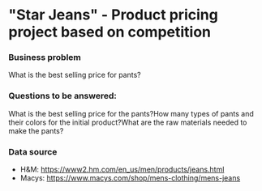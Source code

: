 # "Star Jeans" -  Product pricing project based on competition

### Business problem
What is the best selling price for pants? 

### Questions to be answered:
What is the best selling price for the pants?How many types of pants and their colors for the initial product?What are the raw materials needed to make the pants?

### Data source
- H&M: https://www2.hm.com/en_us/men/products/jeans.html
- Macys: https://www.macys.com/shop/mens-clothing/mens-jeans
